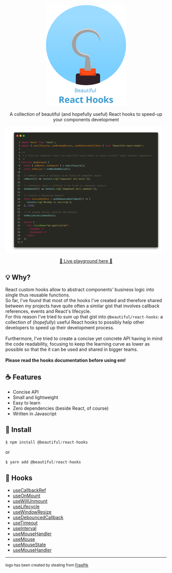 <div align="center">
  <p align="center">
    <img src="./logo.png" alt="Beautiful React Hooks" width="250px" />
  </p>
  <p align="center">
    A collection of beautiful (and hopefully useful) React hooks to speed-up your 
    components development
  </p>
</div>

![Usage example](./example.png)

<div>
  <p align="center">
    <a href="https://antonioru.github.io/beautiful-react-hooks/#/useMouseState">
    🌟 Live playground here 🌟
    </a>
  </p>
</div>

## 💡 Why? 

React custom hooks allow to abstract components' business logic into single thus reusable functions.<br />
So far, I've found that most of the hooks I've created and therefore shared between my projects have quite often a 
similar gist that involves callback references, events and React's lifecycle. <br />
For this reason I've tried to sum up that gist into `@beautiful/react-hooks`: a collection of (*hopefully*) useful 
React hooks to possibly help other developers to speed up their development process.<br /><br />
Furthermore, I've tried to create a concise yet concrete API having in mind the code readability, focusing 
to keep the learning curve as lower as possible so that the it can be used and shared in bigger teams.
<br /><br />
**Please read the hooks documentation before using em!**

## ☕️ Features

* Concise API
* Small and lightweight
* Easy to learn
* Zero dependencies (beside React, of course)
* Written in Javascript


## 🕺 Install

```js 
$ npm install @beautiful/react-hooks
```


or

```js 
$ yarn add @beautiful/react-hooks
```

## 🎨 Hooks

* [useCallbackRef](./docs/useCallbackRef.md)
* [useOnMount](./docs/useOnMount.md)
* [useWillUnmount](./docs/useWillUnmount.md)
* [useLifecycle](./docs/useLifecycle.md)
* [useWindowResize](./docs/useWindowResize.md)
* [useDebouncedCallback](./docs/useDebouncedCallback.md)
* [useTimeout](./docs/useTimeout.md)
* [useInterval](./docs/useInterval.md)
* [useMouseHandler](./docs/useMouseHandler.md)
* [useMouse](./docs/useMouse.md)
* [useMouseState](./docs/useMouseState.md)
* [useMouseHandler](./docs/useMouseHandler.md)

<hr />

<small> logo has been created by stealing from [FreePik](https://www.freepik.com/free-photos-vectors/design)</small>
